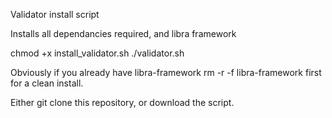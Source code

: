 Validator install script


Installs all dependancies required, and libra framework

chmod +x install_validator.sh
./validator.sh


Obviously if you already have libra-framework rm -r -f libra-framework first for a clean install.

Either git clone this repository, or download the script.
